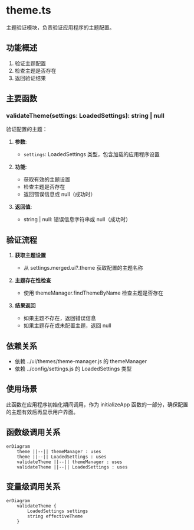# theme.ts

主题验证模块，负责验证应用程序的主题配置。

## 功能概述

1. 验证主题配置
2. 检查主题是否存在
3. 返回验证结果

## 主要函数

### validateTheme(settings: LoadedSettings): string | null
验证配置的主题：

1. **参数**:
   - `settings`: LoadedSettings 类型，包含加载的应用程序设置

2. **功能**:
   - 获取有效的主题设置
   - 检查主题是否存在
   - 返回错误信息或 null（成功时）

3. **返回值**:
   - string | null: 错误信息字符串或 null（成功时）

## 验证流程

1. **获取主题设置**
   - 从 settings.merged.ui?.theme 获取配置的主题名称

2. **主题存在性检查**
   - 使用 themeManager.findThemeByName 检查主题是否存在

3. **结果返回**
   - 如果主题不存在，返回错误信息
   - 如果主题存在或未配置主题，返回 null

## 依赖关系

- 依赖 ../ui/themes/theme-manager.js 的 themeManager
- 依赖 ../config/settings.js 的 LoadedSettings 类型

## 使用场景

此函数在应用程序初始化期间调用，作为 initializeApp 函数的一部分，确保配置的主题有效后再显示用户界面。

## 函数级调用关系

```mermaid
erDiagram
    theme ||--|| themeManager : uses
    theme ||--|| LoadedSettings : uses
    validateTheme ||--|| themeManager : uses
    validateTheme ||--|| LoadedSettings : uses
```

## 变量级调用关系

```mermaid
erDiagram
    validateTheme {
        LoadedSettings settings
        string effectiveTheme
    }
```